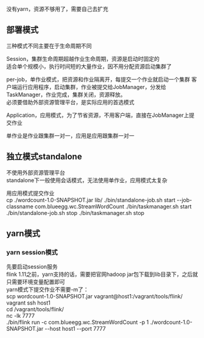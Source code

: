 没有yarn，资源不够用了，需要自己去扩充

## 部署模式

三种模式不同主要在于生命周期不同  

Session，集群生命周期超越作业生命周期，资源是启动时固定的  
适合单个规模小，执行时间短的大量作业，因不用分配资源启动集群了  

per-job，单作业模式，把资源和作业隔离开，每提交一个作业就启动一个集群 
客户端运行应用程序，启动集群，作业被提交给JobManager，分发给TaskManager，作业完成，集群关闭，资源释放。  
必须要借助外部资源管理平台，是实际应用的首选模式

Application，应用模式，为了节省资源，不用客户端，直接在JobManager上提交作业

单作业是作业跟集群一对一，应用是应用跟集群一对一

## 独立模式standalone

不使用外部资源管理平台  
standalone下一般使用会话模式，无法使用单作业，应用模式太复杂    

用应用模式提交作业  
cp ./wordcount-1.0-SNAPSHOT.jar lib/
./bin/standalone-job.sh start --job-classname com.blueegg.wc.StreamWordCount
./bin/taskmanager.sh start  
./bin/standalone-job.sh stop
./bin/taskmanager.sh stop

## yarn模式

### yarn session模式

先要启动session服务  
flink 1.11之前，yarn支持的话，需要把官网hadoop jar包下载到lib目录下，之后就只需要环境变量配置即可  
yarn模式下提交作业不需要-m了：  
scp wordcount-1.0-SNAPSHOT.jar vagrant@host1:/vagrant/tools/flink/  
vagrant ssh host1  
cd /vagrant/tools/flink/  
nc -lk 7777  
./bin/flink run -c com.blueegg.wc.StreamWordCount -p 1 ./wordcount-1.0-SNAPSHOT.jar --host host1 --port 7777